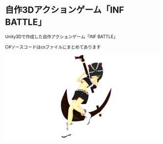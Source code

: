 # 自作3Dアクションゲーム「INF BATTLE」
Unity3Dで作成した自作アクションゲーム「INF BATTLE」

C#ソースコードはcsファイルにまとめてあります

![Alt text](/image/main.png)
